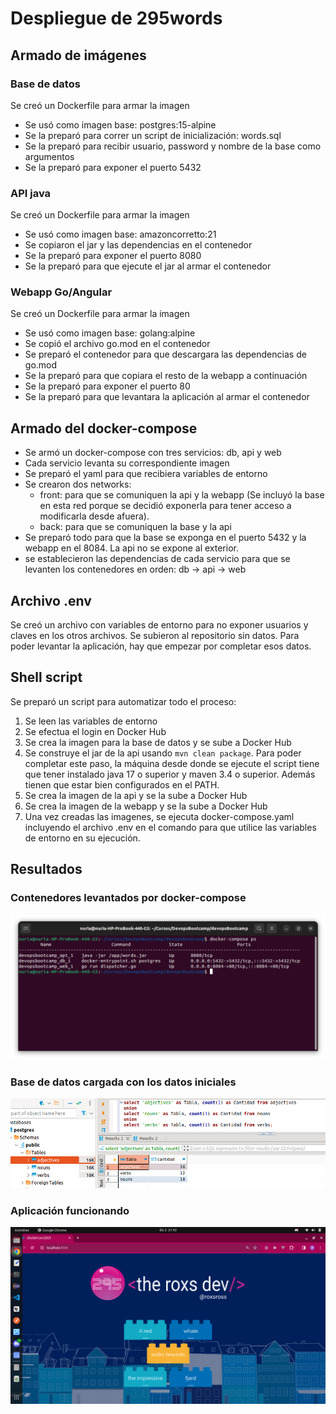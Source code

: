# Despliegue de 295words

## Armado de imágenes
### Base de datos
Se creó un Dockerfile para armar la imagen
* Se usó como imagen base: postgres:15-alpine
* Se la preparó para correr un script de inicialización: words.sql
* Se la preparó para recibir usuario, password y nombre de la base como argumentos
* Se la preparó para exponer el puerto 5432
### API java
Se creó un Dockerfile para armar la imagen
* Se usó como imagen base: amazoncorretto:21
* Se copiaron el jar y las dependencias en el contenedor
* Se la preparó para exponer el puerto 8080
* Se la preparó para que ejecute el jar al armar el contenedor
### Webapp Go/Angular
Se creó un Dockerfile para armar la imagen
* Se usó como imagen base: golang:alpine
* Se copió el archivo go.mod en el contenedor
* Se preparó el contenedor para que descargara las dependencias de go.mod
* Se la preparó para que copiara el resto de la webapp a continuación
* Se la preparó para exponer el puerto 80
* Se la preparó para que levantara la aplicación al armar el contenedor

## Armado del docker-compose
* Se armó un docker-compose con tres servicios: db, api y web
* Cada servicio levanta su correspondiente imagen
* Se preparó el yaml para que recibiera variables de entorno
* Se crearon dos networks:
    - front: para que se comuniquen la api y la webapp (Se incluyó la base en esta red porque se decidió exponerla para tener acceso a modificarla desde afuera). 
    - back: para que se comuniquen la base y la api
* Se preparó todo para que la base se exponga en el puerto 5432 y la webapp en el 8084. La api no se expone al exterior.
* se establecieron las dependencias de cada servicio para que se levanten los contenedores en orden: db -> api -> web

## Archivo .env
Se creó un archivo con variables de entorno para no exponer usuarios y claves en los otros archivos. Se subieron al repositorio sin datos. Para poder levantar la aplicación, hay que empezar por completar esos datos.

## Shell script
Se preparó un script para automatizar todo el proceso:
1) Se leen las variables de entorno
2) Se efectua el login en Docker Hub
3) Se crea la imagen para la base de datos y se sube a Docker Hub
4) Se construye el jar de la api usando ``` mvn clean package ```. Para poder completar este paso, la máquina desde donde se ejecute el script tiene que tener instalado java 17 o superior y maven 3.4 o superior. Además tienen que estar bien configurados en el PATH.
5) Se crea la imagen de la api y se la sube a Docker Hub
6) Se crea la imagen de la webapp y se la sube a Docker Hub
7) Una vez creadas las imagenes, se ejecuta docker-compose.yaml incluyendo el archivo .env  en el comando para que utilice las variables de entorno en su ejecución.

## Resultados

### Contenedores levantados por docker-compose
![Captura de la terminal](/images/docker-compose.png)

### Base de datos cargada con los datos iniciales
![Captura de DBeaver](/images/db.png)

### Aplicación funcionando
![Captura de la aplicación corriendo en el navegador](/images/app.png)
